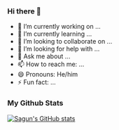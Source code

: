 ### Hi there 👋


- 🔭 I’m currently working on ...
- 🌱 I’m currently learning ...
- 👯 I’m looking to collaborate on ...
- 🤔 I’m looking for help with ...
- 💬 Ask me about ...
- 📫 How to reach me: ...
- 😄 Pronouns: He/him
- ⚡ Fun fact: ...

### My Github Stats
[![Sagun's GitHub stats](https://github-readme-stats.vercel.app/api?username=slavdefense)](https://github.com/slavdefense/github-readme-stats)
